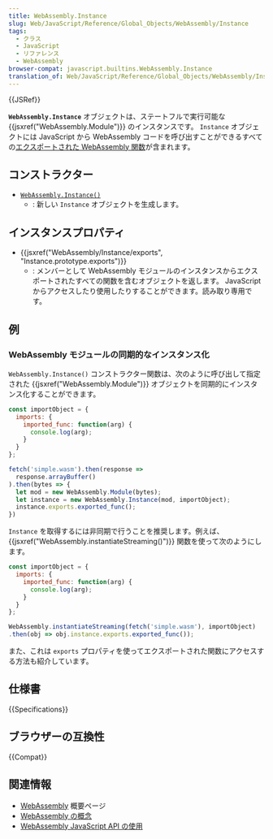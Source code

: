 ```yaml
---
title: WebAssembly.Instance
slug: Web/JavaScript/Reference/Global_Objects/WebAssembly/Instance
tags:
  - クラス
  - JavaScript
  - リファレンス
  - WebAssembly
browser-compat: javascript.builtins.WebAssembly.Instance
translation_of: Web/JavaScript/Reference/Global_Objects/WebAssembly/Instance
---
```

{{JSRef}}

**`WebAssembly.Instance`** オブジェクトは、ステートフルで実行可能な {{jsxref("WebAssembly.Module")}} のインスタンスです。 `Instance` オブジェクトには JavaScript から WebAssembly コードを呼び出すことができるすべての[エクスポートされた WebAssembly 関数](/ja/docs/WebAssembly/Exported_functions)が含まれます。

## コンストラクター

- [`WebAssembly.Instance()`](/ja/docs/Web/JavaScript/Reference/Global_Objects/WebAssembly/Instance/Instance)
  - : 新しい `Instance` オブジェクトを生成します。

## インスタンスプロパティ

- {{jsxref("WebAssembly/Instance/exports", "Instance.prototype.exports")}}
  - : メンバーとして WebAssembly モジュールのインスタンスからエクスポートされたすべての関数を含むオブジェクトを返します。 JavaScript からアクセスしたり使用したりすることができます。読み取り専用です。

## 例

### WebAssembly モジュールの同期的なインスタンス化

`WebAssembly.Instance()` コンストラクター関数は、次のように呼び出して指定された {{jsxref("WebAssembly.Module")}} オブジェクトを同期的にインスタンス化することができます。

```js
const importObject = {
  imports: {
    imported_func: function(arg) {
      console.log(arg);
    }
  }
};

fetch('simple.wasm').then(response =>
  response.arrayBuffer()
).then(bytes => {
  let mod = new WebAssembly.Module(bytes);
  let instance = new WebAssembly.Instance(mod, importObject);
  instance.exports.exported_func();
})
```

`Instance` を取得するには非同期で行うことを推奨します。例えば、 {{jsxref("WebAssembly.instantiateStreaming()")}} 関数を使って次のようにします。

```js
const importObject = {
  imports: {
    imported_func: function(arg) {
      console.log(arg);
    }
  }
};

WebAssembly.instantiateStreaming(fetch('simple.wasm'), importObject)
.then(obj => obj.instance.exports.exported_func());
```

また、これは `exports` プロパティを使ってエクスポートされた関数にアクセスする方法も紹介しています。

## 仕様書

{{Specifications}}

## ブラウザーの互換性

{{Compat}}

## 関連情報

- [WebAssembly](/ja/docs/WebAssembly) 概要ページ
- [WebAssembly の概念](/ja/docs/WebAssembly/Concepts)
- [WebAssembly JavaScript API の使用](/ja/docs/WebAssembly/Using_the_JavaScript_API)
